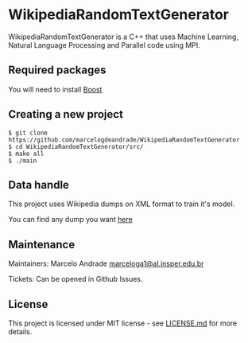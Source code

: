 # WikipediaRandomTextGenerator

WikipediaRandomTextGenerator is a C++ that uses Machine Learning, Natural Language Processing and Parallel code using MPI.

## Required packages

You will need to install [Boost](http://boost.org)

## Creating a new project

```
$ git clone https://github.com/marcelogdeandrade/WikipediaRandomTextGenerator
$ cd WikipediaRandomTextGenerator/src/
$ make all
$ ./main

```

## Data handle

This project uses Wikipedia dumps on XML format to train it's model. 

You can find any dump you want [here](https://dumps.wikimedia.org/)

## Maintenance

Maintainers: Marcelo Andrade <marceloga1@al.insper.edu.br>

Tickets: Can be opened in Github Issues.

## License

This project is licensed under MIT license - see [LICENSE.md](LICENSE.md) for more details.

